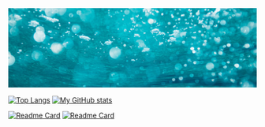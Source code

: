 <img src="https://raw.githubusercontent.com/Code-Theft/Code-Theft/master/assests/banner.jpg">

[![Top Langs](https://github-readme-stats.vercel.app/api/top-langs/?username=Code-Theft&show_icons=true&theme=dark)](https://github.com/anuraghazra/github-readme-stats)
[![My GitHub stats](https://github-readme-stats.vercel.app/api?username=Code-Theft&show_icons=true&theme=merko)](https://github.com/anuraghazra/github-readme-stats)

[![Readme Card](https://github-readme-stats.vercel.app/api/pin/?username=Code-Theft&repo=Captcha-Generator-using-PHP-GD&theme=vue)](https://github.com/anuraghazra/github-readme-stats)
[![Readme Card](https://github-readme-stats.vercel.app/api/pin/?username=Code-Theft&repo=FirebaseDatabase-to-HTML-Page&theme=vue)](https://github.com/anuraghazra/github-readme-stats)


<!--
**Code-Theft/Code-Theft** is a ✨ _special_ ✨ repository because its `README.md` (this file) appears on your GitHub profile.

Here are some ideas to get you started:

- 🔭 I’m currently working on ...
- 🌱 I’m currently learning ...
- 👯 I’m looking to collaborate on ...
- 🤔 I’m looking for help with ...
- 💬 Ask me about ...
- 📫 How to reach me: ...
- 😄 Pronouns: ...
- ⚡ Fun fact: ...
-->

